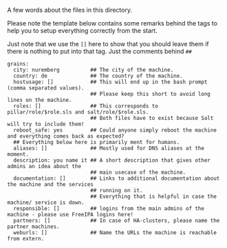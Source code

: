A few words about the files in this directory. 

Please note the template below contains some remarks behind the tags to help
you to setup everything correctly from the start.

Just note that we use the ```[]``` here to show that you should leave them 
if there is nothing to put into that tag. Just the comments behind ```##```

```
grains:
  city: nuremberg          ## The city of the machine.
  country: de              ## The country of the machine. 
  hostusage: []            ## This will end up in the bash prompt (comma separated values).
                           ## Please keep this short to avoid long lines on the machine.
  roles: []                ## This corresponds to pillar/role/$role.sls and salt/role/$role.sls.
                           ## Both files have to exist because Salt will try to include them!
  reboot_safe: yes         ## Could anyone simply reboot the machine and everything comes back as expected?
  ## Everything below here is primarily ment for humans. 
  aliases: []              ## Mostly used for DNS aliases at the moment.
  description: you name it ## A short description that gives other admins an idea about the
                           ## main usecase of the machine.
  documentation: []        ## Links to additional documentation about the machine and the services 
                           ## running on it.
                           ## Everything that is helpful in case the machine/ service is down.
  responsible: []          ## logins from the main admins of the machine - please use FreeIPA logins here!
  partners: []             ## In case of HA-clusters, please name the partner machines.
  weburls: []              ## Name the URLs the machine is reachable from extern.
```
